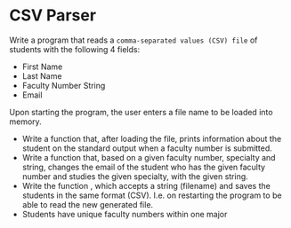 # CSV Parser
Write a program that reads a `comma-separated values ​​(CSV) file` of students with the following 4 fields:
- First Name
- Last Name
- Faculty Number String
- Email
  
Upon starting the program, the user enters a file name to be loaded into memory.
- Write a function that, after loading the file, prints information about the student on the standard output when a faculty number is submitted.
- Write a function that, based on a given faculty number, specialty and string, changes the email of the student who has the given faculty number and studies the given specialty, with the given string.
- Write the function , which accepts a string (filename) and saves the students in the same format (CSV). I.e. on restarting the program to be able to read the new generated file.
- Students have unique faculty numbers within one major
